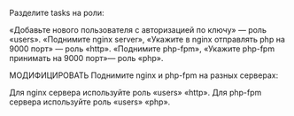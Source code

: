 Разделите tasks на роли:

«Добавьте нового пользователя с авторизацией по ключу» — роль «users».
«Поднимите nginx server», «Укажите в nginx отправлять php на 9000 порт» — роль «http».
«Поднимите php-fpm», «Укажите php-fpm принимать на 9000 порт»— роль «php».

МОДИФИЦИРОВАТЬ
Поднимите nginx и php-fpm на разных серверах:

Для nginx сервера используйте роль «users» «http».
Для php-fpm сервера используйте роль «users» «php».
